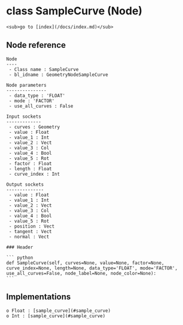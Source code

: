 # class SampleCurve (Node)

    <sub>go to [index](/docs/index.md)</sub>
    
## Node reference

    Node
    ----
     - Class name : SampleCurve
     - bl_idname : GeometryNodeSampleCurve
    
    Node parameters
    ---------------
     - data_type : 'FLOAT'
     - mode : 'FACTOR'
     - use_all_curves : False
    
    Input sockets
    -------------
     - curves : Geometry
     - value : Float
     - value_1 : Int
     - value_2 : Vect
     - value_3 : Col
     - value_4 : Bool
     - value_5 : Rot
     - factor : Float
     - length : Float
     - curve_index : Int
    
    Output sockets
    --------------
     - value : Float
     - value_1 : Int
     - value_2 : Vect
     - value_3 : Col
     - value_4 : Bool
     - value_5 : Rot
     - position : Vect
     - tangent : Vect
     - normal : Vect
    
    ### Header

    ``` python
    def SampleCurve(self, curves=None, value=None, factor=None, curve_index=None, length=None, data_type='FLOAT', mode='FACTOR', use_all_curves=False, node_label=None, node_color=None):
    ```
    
## Implementations

    o Float : [sample_curve](#sample_curve) 
    o Int : [sample_curve](#sample_curve) 
    
    